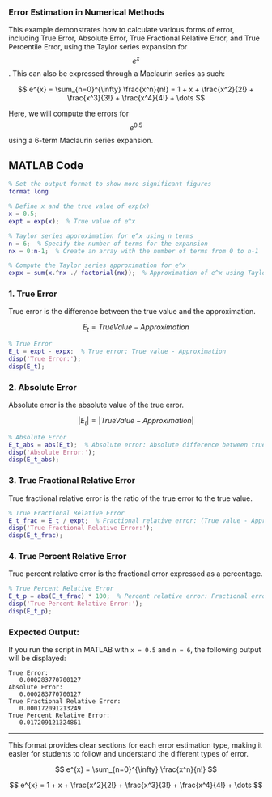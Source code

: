 <script src="https://polyfill.io/v3/polyfill.min.js?features=es6"></script>
<script id="MathJax-script" async src="https://cdn.jsdelivr.net/npm/mathjax@3/es5/tex-mml-chtml.js"></script>


### **Error Estimation in Numerical Methods**

This example demonstrates how to calculate various forms of error, including True Error, Absolute Error, True Fractional Relative Error, and True Percentile Error, using the Taylor series expansion for $$e^{x}$$. This can also be expressed through a Maclaurin series as such: 

$$
e^{x} = \sum_{n=0}^{\infty} \frac{x^n}{n!} = 1 + x + \frac{x^2}{2!} + \frac{x^3}{3!} + \frac{x^4}{4!} + \dots
$$

Here, we will compute the errors for  $$e^{0.5}$$ using a 6-term Maclaurin series expansion.

## MATLAB Code

```matlab
% Set the output format to show more significant figures
format long

% Define x and the true value of exp(x)
x = 0.5;
expt = exp(x);  % True value of e^x

% Taylor series approximation for e^x using n terms
n = 6;  % Specify the number of terms for the expansion
nx = 0:n-1;  % Create an array with the number of terms from 0 to n-1

% Compute the Taylor series approximation for e^x
expx = sum(x.^nx ./ factorial(nx));  % Approximation of e^x using Taylor series
```

### **1. True Error**
True error is the difference between the true value and the approximation.

$$
E_{t} = True Value - Approximation
$$

```matlab
% True Error
E_t = expt - expx;  % True error: True value - Approximation
disp('True Error:');
disp(E_t);
```

### **2. Absolute Error**
Absolute error is the absolute value of the true error.

$$
|E_{t}| = |True Value - Approximation|
$$

```matlab
% Absolute Error
E_t_abs = abs(E_t);  % Absolute error: Absolute difference between true and approx.
disp('Absolute Error:');
disp(E_t_abs);
```

### **3. True Fractional Relative Error**
True fractional relative error is the ratio of the true error to the true value.

```matlab
% True Fractional Relative Error
E_t_frac = E_t / expt;  % Fractional relative error: (True value - Approx) / True value
disp('True Fractional Relative Error:');
disp(E_t_frac);
```

### **4. True Percent Relative Error**
True percent relative error is the fractional error expressed as a percentage.

```matlab
% True Percent Relative Error
E_t_p = abs(E_t_frac) * 100;  % Percent relative error: Fractional error * 100%
disp('True Percent Relative Error:');
disp(E_t_p);
```

### **Expected Output:**
If you run the script in MATLAB with `x = 0.5` and `n = 6`, the following output will be displayed:

```
True Error:
   0.000283770700127
Absolute Error:
   0.000283770700127
True Fractional Relative Error:
   0.000172091213249
True Percent Relative Error:
   0.017209121324861
```

---

This format provides clear sections for each error estimation type, making it easier for students to follow and understand the different types of error.




$$
e^{x} = \sum_{n=0}^{\infty} \frac{x^n}{n!}
$$



$$
e^{x} = 1 + x + \frac{x^2}{2!} + \frac{x^3}{3!} + \frac{x^4}{4!} + \dots
$$

